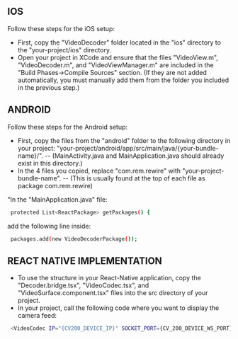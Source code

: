 
## IOS

Follow these steps for the iOS setup:

- First, copy the "VideoDecoder" folder located in the "ios" directory to the "your-project/ios" directory.
- Open your project in XCode and ensure that the files "VideoView.m", "VideoDecoder.m", and "VideoViewManager.m" are included in the "Build Phases->Compile Sources" section. (If they are not added automatically, you must manually add them from the folder you included in the previous step.)



## ANDROID

Follow these steps for the Android setup:

- First, copy the files from the "android" folder to the following directory in your project: "your-project/android/app/src/main/java/{your-bundle-name}/". -- (MainActivity.java and MainApplication.java should already exist in this directory.)
- In the 4 files you copied, replace "com.rem.rewire" with "your-project-bundle-name". -- (This is usually found at the top of each file as package com.rem.rewire)

"In the "MainApplication.java" file:

```bash
 protected List<ReactPackage> getPackages() {
```

add the following line inside:

```bash
 packages.add(new VideoDecoderPackage());
```


## REACT NATIVE IMPLEMENTATION

- To use the structure in your React-Native application, copy the "Decoder.bridge.tsx", "VideoCodec.tsx", and "VideoSurface.component.tsx" files into the src directory of your project.
- In your project, call the following code where you want to display the camera feed:

```bash
 <VideoCodec IP="{CV200_DEVICE_IP}" SOCKET_PORT={CV_200_DEVICE_WS_PORT} />
